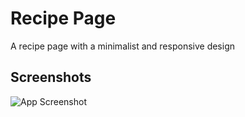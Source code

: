 # Recipe Page

A recipe page with a minimalist and responsive design

## Screenshots

![App Screenshot](https://res.cloudinary.com/dz209s6jk/image/upload/f_auto,q_auto,w_700/Challenges/sogk9gtrzrmsf2rzcj63.jpg)

